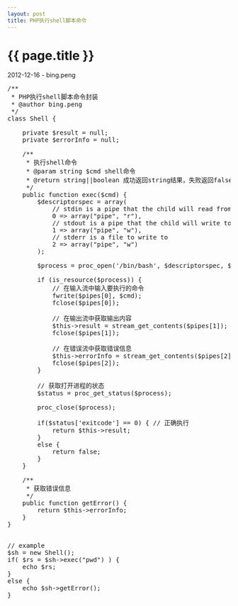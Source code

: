 ```yaml
---
layout: post
title: PHP执行shell脚本命令
---
```


{{ page.title }}
================

<p>2012-12-16 - bing.peng</p>

<pre class="brush: php">
/**
 * PHP执行shell脚本命令封装
 * @author bing.peng
 */
class Shell {
 
	private $result = null;
	private $errorInfo = null;
 
	/**
	 * 执行shell命令
	 * @param string $cmd shell命令
	 * @return string||boolean 成功返回string结果，失败返回false
	 */
	public function exec($cmd) {
		$descriptorspec = array(
			// stdin is a pipe that the child will read from
			0 => array("pipe", "r"),   
			// stdout is a pipe that the child will write to
			1 => array("pipe", "w"), 
			// stderr is a file to write to  
			2 => array("pipe", "w")  
		);
 
		$process = proc_open('/bin/bash', $descriptorspec, $pipes);
 
		if (is_resource($process)) {
			// 在输入流中输入要执行的命令
			fwrite($pipes[0], $cmd); 
			fclose($pipes[0]);
 
			// 在输出流中获取输出内容
			$this->result = stream_get_contents($pipes[1]);
			fclose($pipes[1]);
 
			// 在错误流中获取错误信息
			$this->errorInfo = stream_get_contents($pipes[2]);
			fclose($pipes[2]);
		}
 
		// 获取打开进程的状态
		$status = proc_get_status($process);
 
		proc_close($process);
 
		if($status['exitcode'] == 0) { // 正确执行
			return $this->result;
		}
		else {
			return false;
		}
	}
 
	/**
	 * 获取错误信息
	 */
	public function getError() {
		return $this->errorInfo;
	}
}


// example
$sh = new Shell();
if( $rs = $sh->exec("pwd") ) {
	echo $rs;
}
else {
	echo $sh->getError();
}

</pre>

